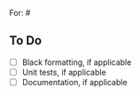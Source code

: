 <!-- For features or bug fixes, please create an issue first -->
For: #

<!--
    Before submitting a PR, please ensure the following is done
    to increase the likelihood of your change being accepted
-->
## To Do

- [ ] Black formatting, if applicable
- [ ] Unit tests, if applicable
- [ ] Documentation, if applicable